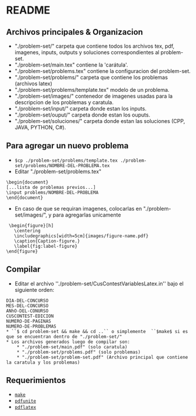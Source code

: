 README
======

Archivos principales & Organizacion
-----------------------------------
* "./problem-set/" carpeta que contiene todos los archivos tex, pdf, imagenes, inputs, outputs y soluciones correspondientes al problem-set.
* "./problem-set/main.tex" contiene la 'carátula'.
* "./problem-set/problems.tex" contiene la configuracion del problem-set.
* "./problem-set/problems/" carpeta que contiene los problemas (archivos latex)
* "./problem-set/problems/template.tex" modelo de un problema.
* "./problem-set/images/" contenedor de imagenes usadas para la descripcion de los problemas y caratula.
* "./problem-set/input/" carpeta donde estan los inputs.
* "./problem-set/ouput/" carpeta donde estan los ouputs.
* "./problem-set/soluciones/" carpeta donde estan las soluciones (CPP, JAVA, PYTHON, C#).

Para agregar un nuevo problema
------------------------------
* ``$cp ./problem-set/problems/template.tex ./problem-set/problems/NOMBRE-DEL-PROBLEMA.tex``
* Editar "./problem-set/problems.tex"
```
\begin{document}
[...lista de problemas previos...]
\input problems/NOMBRE-DEL-PROBLEMA
\end{document}
```
* En caso de que se requiran imagenes, colocarlas en "./problem-set/images/", y para agregarlas unicamente
```
 \begin{figure}[h]
   \centering
   \includegraphics[width=5cm]{images/figure-name.pdf}
   \caption{Caption-figure.}
   \label{fig:label-figure}
\end{figure}
```
Compilar
--------
* Editar el archivo ''./problem-set/CusContestVariablesLatex.in'' bajo el siguiente orden:
```
DIA-DEL-CONCURSO
MES-DEL-CONCURSO
ANhO-DEL-CONURSO
CUSCONTEST-EDICION
NUMERO-DE-PAGINAS
NUMERO-DE-PROBLEMAS
* ``$ cd problem-set && make && cd ..`` o simplemente  ``$make$ si es que se encuentran dentro de "./problem-set/"
* Los archivos generados luego de compilar son:
    * "./problem-set/main.pdf" (solo caratula)
    * "./problem-set/problems.pdf" (solo problemas)
    * "./problem-set/problem-set.pdf" (Archivo principal que contiene la caratula y los problemas)
```
Requerimientos
--------------
* [`make`](http://linux.die.net/man/1/make)
* [`pdfunite`](http://manpages.ubuntu.com/manpages/precise/man1/pdfunite.1.html)
* [`pdflatex`](https://help.ubuntu.com/community/LaTeX)
